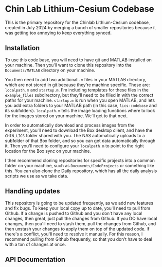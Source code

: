 # Chin Lab Lithium-Cesium Codebase

This is the primary repository for the Chinlab Lithium-Cesium codebase, created in July 2024 by merging a bunch of smaller repositories because it was getting too annoying to keep everything synced. 

## Installation

To use this code base, you will need to have git and MATLAB installed on your machine. Then you'll want to clone this repository into the `Documents/MATLAB` directory on your machine. 

You then need to add two additional `.m` files in your MATLAB directory, which are not stored in git because they're machine specific. These are: `localpath.m` and `startup.m`. I'm including templates for these files in the `example_files` subdirectory, but they'll need to be filled in with the correct paths for your machine. `startup.m` is run when you open MATLAB, and lets you add extra folders to your MATLAB path (in this case, `lics-codebase` and its subfolders). `localpath.m` tells the image loading functions where to look for the images stored on your machine. We'll get to that next.

In order to automatically download and process images from the experiment, you'll need to download the Box desktop client, and have the `CHIN_LICS` folder shared with you. The NAS automatically uploads to a subfolder of that Box folder, and so you can get data automatically through it. Then you'll need to configure your `localpath.m` to point to the right location for the Box sync on your machine. 

I then recommend cloning repositories for specific projects into a common folder on your machine, such as `Documents/CodeProjects` or something like this. You can also clone the Daily repository, which has all the daily analysis scripts we use as we take data. 

## Handling updates

This repository is going to be updated frequently, as we add new features and fix bugs. To keep your local copy up to date, you'll need to pull from Github. If a change is pushed to Github and you don't have any local changes, then great, just pull the changes from Github. If you DO have local changes, then you'll need to stash them, pull the changes from Github, and then unstash your changes to apply them on top of the updated code. If there's a conflict, you'll need to resolve it manually. For this reason, I recommend pulling from Github frequently, so that you don't have to deal with a ton of changes at once. 

## API Documentation

